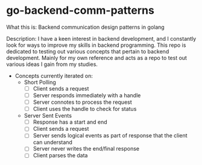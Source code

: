 # go-backend-comm-patterns
 What this is: Backend communication design patterns in golang

 Description: I have a keen interest in backend development, and I constantly look for ways to improve my skills in backend programming. This repo is dedicated to testing out various concepts that pertain to backend development. Mainly for my own reference and acts as a repo to test out various ideas I gain from my studies.

 - Concepts currently iterated on:
    - Short Polling
      - [ ] Client sends a request
      - [ ] Server responds immediately with a handle
      - [ ] Server connotes to process the request
      - [ ] Client uses the handle to check for status
    - Server Sent Events
      - [ ] Response has a start and end
      - [ ] Client sends a request
      - [ ] Server sends logical events as part of response that the client can understand
      - [ ] Server never writes the end/final response
      - [ ] Client parses the data
